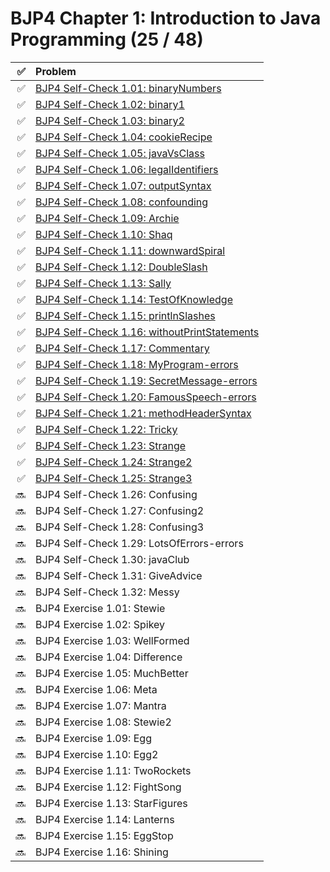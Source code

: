 # BJP4 Chapter 1: Introduction to Java Programming (25 / 48)

|  ✅ | Problem                                                                                  |
| --: | :--------------------------------------------------------------------------------------- |
|  ✅ | [BJP4 Self-Check 1.01: binaryNumbers](self-check/101-binaryNumbers.md)                   |
|  ✅ | [BJP4 Self-Check 1.02: binary1](self-check/102-binary1.md)                               |
|  ✅ | [BJP4 Self-Check 1.03: binary2](self-check/103-binary2.md)                               |
|  ✅ | [BJP4 Self-Check 1.04: cookieRecipe](self-check/104-cookieRecipe.md)                     |
|  ✅ | [BJP4 Self-Check 1.05: javaVsClass](self-check/105-javaVsClass.md)                       |
|  ✅ | [BJP4 Self-Check 1.06: legalIdentifiers](self-check/106-legalIdentifiers.md)             |
|  ✅ | [BJP4 Self-Check 1.07: outputSyntax](self-check/107-outputSyntax.md)                     |
|  ✅ | [BJP4 Self-Check 1.08: confounding](self-check/108-confounding.md)                       |
|  ✅ | [BJP4 Self-Check 1.09: Archie](self-check/109-Archie.md)                                 |
|  ✅ | [BJP4 Self-Check 1.10: Shaq](self-check/110-Shaq.md)                                     |
|  ✅ | [BJP4 Self-Check 1.11: downwardSpiral](self-check/111-downwardSpiral.md)                 |
|  ✅ | [BJP4 Self-Check 1.12: DoubleSlash](self-check/112-DoubleSlash.md)                       |
|  ✅ | [BJP4 Self-Check 1.13: Sally](self-check/113-Sally.md)                                   |
|  ✅ | [BJP4 Self-Check 1.14: TestOfKnowledge](self-check/114-TestOfKnowledge.md)               |
|  ✅ | [BJP4 Self-Check 1.15: printlnSlashes](self-check/115-printlnSlashes.md)                 |
|  ✅ | [BJP4 Self-Check 1.16: withoutPrintStatements](self-check/116-withoutPrintStatements.md) |
|  ✅ | [BJP4 Self-Check 1.17: Commentary](self-check/117-Commentary.md)                         |
|  ✅ | [BJP4 Self-Check 1.18: MyProgram-errors](self-check/118-MyProgram-errors.md)             |
|  ✅ | [BJP4 Self-Check 1.19: SecretMessage-errors](self-check/119-SecretMessage-errors.md)     |
|  ✅ | [BJP4 Self-Check 1.20: FamousSpeech-errors](self-check/120-FamousSpeech-errors.md)       |
|  ✅ | [BJP4 Self-Check 1.21: methodHeaderSyntax](self-check/121-methodHeaderSyntax.md)         |
|  ✅ | [BJP4 Self-Check 1.22: Tricky](self-check/122-Tricky.md)                                 |
|  ✅ | [BJP4 Self-Check 1.23: Strange](self-check/123-Strange.md)                               |
|  ✅ | [BJP4 Self-Check 1.24: Strange2](self-check/124-Strange2.md)                             |
|  ✅ | [BJP4 Self-Check 1.25: Strange3](self-check/125-Strange3.md)                             |
|  🔜 | BJP4 Self-Check 1.26: Confusing                                                          |
|  🔜 | BJP4 Self-Check 1.27: Confusing2                                                         |
|  🔜 | BJP4 Self-Check 1.28: Confusing3                                                         |
|  🔜 | BJP4 Self-Check 1.29: LotsOfErrors-errors                                                |
|  🔜 | BJP4 Self-Check 1.30: javaClub                                                           |
|  🔜 | BJP4 Self-Check 1.31: GiveAdvice                                                         |
|  🔜 | BJP4 Self-Check 1.32: Messy                                                              |
|  🔜 | BJP4 Exercise 1.01: Stewie                                                               |
|  🔜 | BJP4 Exercise 1.02: Spikey                                                               |
|  🔜 | BJP4 Exercise 1.03: WellFormed                                                           |
|  🔜 | BJP4 Exercise 1.04: Difference                                                           |
|  🔜 | BJP4 Exercise 1.05: MuchBetter                                                           |
|  🔜 | BJP4 Exercise 1.06: Meta                                                                 |
|  🔜 | BJP4 Exercise 1.07: Mantra                                                               |
|  🔜 | BJP4 Exercise 1.08: Stewie2                                                              |
|  🔜 | BJP4 Exercise 1.09: Egg                                                                  |
|  🔜 | BJP4 Exercise 1.10: Egg2                                                                 |
|  🔜 | BJP4 Exercise 1.11: TwoRockets                                                           |
|  🔜 | BJP4 Exercise 1.12: FightSong                                                            |
|  🔜 | BJP4 Exercise 1.13: StarFigures                                                          |
|  🔜 | BJP4 Exercise 1.14: Lanterns                                                             |
|  🔜 | BJP4 Exercise 1.15: EggStop                                                              |
|  🔜 | BJP4 Exercise 1.16: Shining                                                              |
